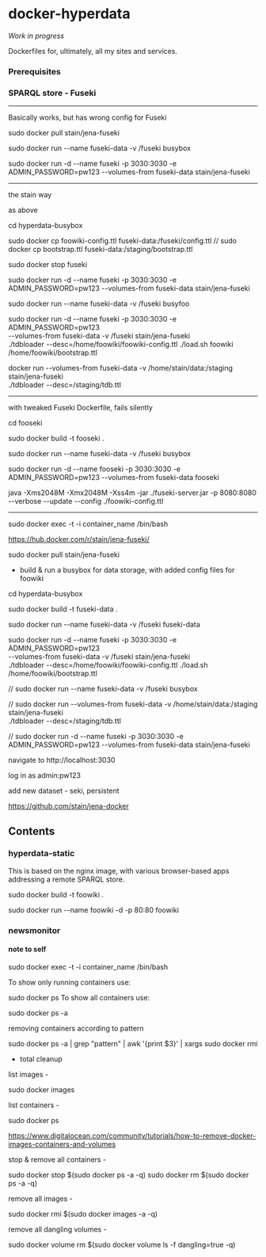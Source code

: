 # docker-hyperdata

*Work in progress*

Dockerfiles for, ultimately, all my sites and services.

### Prerequisites

### SPARQL store - Fuseki

-----------------
Basically works, but has wrong config for Fuseki

sudo docker pull stain/jena-fuseki

sudo docker run --name fuseki-data -v /fuseki busybox

sudo docker run -d --name fuseki -p 3030:3030 -e ADMIN_PASSWORD=pw123 --volumes-from fuseki-data stain/jena-fuseki

-----------------
the stain way

as above

cd hyperdata-busybox

sudo docker cp foowiki-config.ttl fuseki-data:/fuseki/config.ttl
// sudo docker cp bootstrap.ttl fuseki-data:/staging/bootstrap.ttl

sudo docker stop fuseki

sudo docker run -d --name fuseki -p 3030:3030 -e ADMIN_PASSWORD=pw123 --volumes-from fuseki-data stain/jena-fuseki




sudo docker run --name fuseki-data -v /fuseki busyfoo


sudo docker run -d --name fuseki -p 3030:3030 -e ADMIN_PASSWORD=pw123 \
   --volumes-from fuseki-data -v /fuseki stain/jena-fuseki \
  ./tdbloader --desc=/home/foowiki/foowiki-config.ttl ./load.sh foowiki /home/foowiki/bootstrap.ttl

  docker run --volumes-from fuseki-data -v /home/stain/data:/staging stain/jena-fuseki \
    ./tdbloader --desc=/staging/tdb.ttl

-----------------
with tweaked Fuseki Dockerfile, fails silently

cd fooseki

sudo docker build -t fooseki .

sudo docker run --name fuseki-data -v /fuseki busybox

sudo docker run -d --name fooseki -p 3030:3030 -e ADMIN_PASSWORD=pw123 --volumes-from fuseki-data fooseki

java -Xms2048M -Xmx2048M -Xss4m  -jar ./fuseki-server.jar -p 8080:8080 --verbose --update --config ./foowiki-config.ttl


--------------------
sudo docker exec -t -i container_name /bin/bash

https://hub.docker.com/r/stain/jena-fuseki/

sudo docker pull stain/jena-fuseki

* build & run a busybox for data storage, with added config files for foowiki

cd hyperdata-busybox

sudo docker build -t fuseki-data .

sudo docker run --name fuseki-data -v /fuseki fuseki-data

sudo docker run -d --name fuseki -p 3030:3030 -e ADMIN_PASSWORD=pw123 \
   --volumes-from fuseki-data -v /fuseki stain/jena-fuseki \
  ./tdbloader --desc=/home/foowiki/foowiki-config.ttl ./load.sh /home/foowiki/bootstrap.ttl

// sudo docker run --name fuseki-data -v /fuseki busybox

// sudo docker run --volumes-from fuseki-data -v /home/stain/data:/staging stain/jena-fuseki \
  ./tdbloader --desc=/staging/tdb.ttl

// sudo docker run -d --name fuseki -p 3030:3030 -e ADMIN_PASSWORD=pw123 --volumes-from fuseki-data stain/jena-fuseki

navigate to http://localhost:3030

log in as admin:pw123

add new dataset - seki, persistent


https://github.com/stain/jena-docker

## Contents

### hyperdata-static

This is based on the nginx image, with various browser-based apps addressing a remote SPARQL store.

sudo docker build -t foowiki .

sudo docker run --name foowiki -d -p 80:80 foowiki


### newsmonitor



#### note to self

sudo docker exec -t -i container_name /bin/bash

To show only running containers use:

sudo docker ps
To show all containers use:

sudo docker ps -a


removing containers according to pattern

sudo docker ps -a | grep "pattern" | awk '{print $3}' | xargs sudo docker rmi

- total cleanup

list images -

sudo docker images

list containers -

sudo docker ps

https://www.digitalocean.com/community/tutorials/how-to-remove-docker-images-containers-and-volumes

stop & remove all containers -

sudo docker stop $(sudo docker ps -a -q)
sudo docker rm $(sudo docker ps -a -q)

remove all images -

sudo docker rmi $(sudo docker images -a -q)

remove all dangling volumes -

sudo docker volume rm $(sudo docker volume ls -f dangling=true -q)
